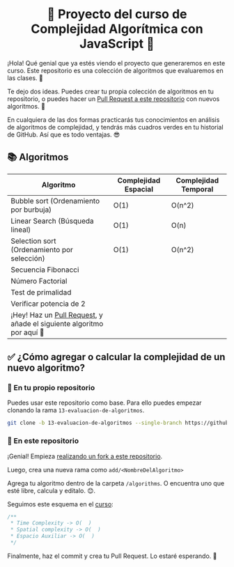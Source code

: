 <h1 align="center">🧬 Proyecto del curso de <br/><b>Complejidad Algorítmica con JavaScript</b> 💛</h1>

¡Hola! Qué genial que ya estés viendo el proyecto que generaremos en este curso. Este repositorio es una colección de algoritmos que evaluaremos en las clases. 💚

Te dejo dos ideas. Puedes crear tu propia colección de algoritmos en tu repositorio, o puedes hacer un [Pull Request a este repositorio](https://platzi.com/clases/1557-git-github/19957-utilizando-pull-requests-en-github/) con nuevos algoritmos. 🧬

En cualquiera de las dos formas practicarás tus conocimientos en análisis de algoritmos de complejidad, y tendrás más cuadros verdes en tu historial de GitHub. Así que es todo ventajas. 😎

## 📚 Algoritmos

| Algoritmo                                                                                                                             | Complejidad Espacial | Complejidad Temporal |
| ------------------------------------------------------------------------------------------------------------------------------------- | -------------------- | -------------------- |
| Bubble sort (Ordenamiento por burbuja)                                                                                                | O(1)                 | O(n^2)               |
| Linear Search (Búsqueda lineal)                                                                                                       | O(1)                 | O(n)                 |
| Selection sort (Ordenamiento por selección)                                                                                           | O(1)                 | O(n^2)               |
| Secuencia Fibonacci                                                                                                                   |                      |                      |
| Número Factorial                                                                                                                      |                      |                      |
| Test de primalidad                                                                                                                    |                      |                      |
| Verificar potencia de 2                                                                                                               |                      |                      |
| ¡Hey! Haz un [Pull Request](https://github.com/360macky/complejidad-algoritmica-js/pulls), y añade el siguiente algoritmo por aquí 💚 |

## ✅ ¿Cómo agregar o calcular la complejidad de un nuevo algoritmo?

### 👤 En tu propio repositorio

Puedes usar este repositorio como base. Para ello puedes empezar clonando la rama `13-evaluacion-de-algoritmos`.

```bash
git clone -b 13-evaluacion-de-algoritmos --single-branch https://github.com/360macky/complejidad-algoritmica-js.git
```

### 👥 En este repositorio

¡Genial! Empieza [realizando un fork a este repositorio](https://platzi.com/clases/1557-git-github/19978-creando-un-fork-contribuyendo-a-un-repositorio/).

Luego, crea una nueva rama como `add/<NombreDelAlgoritmo>`

Agrega tu algoritmo dentro de la carpeta `/algorithms`. O encuentra uno que esté libre, calcula y edítalo. 😊.

Seguimos este esquema en el [curso](https://platzi.com/complejidad):

```js
/**
 * Time Complexity -> O(  )
 * Spatial complexity -> O(  )
 * Espacio Auxiliar -> O(  )
 */
```

Finalmente, haz el commit y crea tu Pull Request. Lo estaré esperando. 🚀
